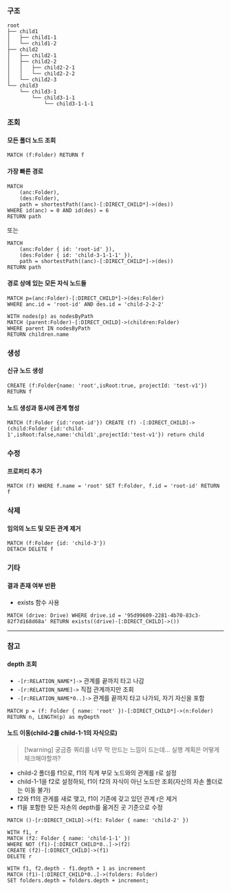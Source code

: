 ### 구조
```
root
├── child1
│   ├── child1-1
│   └── child1-2
├── child2
│   ├── child2-1
│   ├── child2-2
│   │   ├── child2-2-1
│   │   └── child2-2-2
│   └── child2-3
└── child3
    └── child3-1
        └── child3-1-1
            └── child3-1-1-1
```
### 조회
#### 모든 폴더 노드 조회
```cypher
MATCH (f:Folder) RETURN f
```
#### 가장 빠른 경로
```cypher
MATCH
	(anc:Folder),
	(des:Folder),
	path = shortestPath((anc)-[:DIRECT_CHILD*]->(des))
WHERE id(anc) = 0 AND id(des) = 6
RETURN path
```
또는
```cypher
MATCH
	(anc:Folder { id: 'root-id' }),
	(des:Folder { id: 'child-3-1-1-1' }),
	path = shortestPath((anc)-[:DIRECT_CHILD*]->(des))
RETURN path
```
#### 경로 상에 있는 모든 자식 노드들
```cypher
MATCH p=(anc:Folder)-[:DIRECT_CHILD*]->(des:Folder)
WHERE anc.id = 'root-id' AND des.id = 'child-2-2-2'

WITH nodes(p) as nodesByPath
MATCH (parent:Folder)-[:DIRECT_CHILD]->(children:Folder)
WHERE parent IN nodesByPath
RETURN children.name
```
### 생성
#### 신규 노드 생성
```cypher
CREATE (f:Folder{name: 'root',isRoot:true, projectId: 'test-v1'}) RETURN f
```
#### 노드 생성과 동시에 관계 형성
```cypher
MATCH (f:Folder {id:'root-id'}) CREATE (f) -[:DIRECT_CHILD]-> (child:Folder {id:'child-1',isRoot:false,name:'child1',projectId:'test-v1'}) return child
```
### 수정
#### 프로퍼티 추가
```cypher
MATCH (f) WHERE f.name = 'root' SET f:Folder, f.id = 'root-id' RETURN f
```
### 삭제
#### 임의의 노드 및 모든 관계 제거
```cypher
MATCH (f:Folder {id: 'child-3'})
DETACH DELETE f
```
### 기타
#### 결과 존재 여부 반환
- exists 함수 사용
```cypher
MATCH (drive: Drive) WHERE drive.id = '95d99609-2281-4b70-83c3-82f7d168d68a' RETURN exists((drive)-[:DIRECT_CHILD]->())
```
---
### 참고
#### depth 조회
- `-[r:RELATION_NAME*]->` 관계를 끝까지 타고 나감
- `-[r:RELATION_NAME]->` 직접 관계까지만 조회
- `-[r:RELATION_NAME*0..]->` 관계를 끝까지 타고 나가되, 자기 자신을 포함
```cypher
MATCH p = (f: Folder { name: 'root' })-[:DIRECT_CHILD*]->(n:Folder)
RETURN n, LENGTH(p) as myDepth
```
#### 노드 이동(child-2를 child-1-1의 자식으로)
> [!warning] 궁금증
> 쿼리를 너무 막 만드는 느낌이 드는데... 실행 계획은 어떻게 체크해야할까?
- child-2 폴더를 f1으로, f1의 직계 부모 노드와의 관계를 r로 설정
- child-1-1을 f2로 설정하되, f1이 f2의 자식이 아닌 노드만 조회(자신의 자손 폴더로는 이동 불가)
- f2와 f1의 관게를 새로 맺고, f1이 기존에 갖고 있던 관계 r은 제거
- f1을 포함한 모든 자손의 depth를 옮겨진 곳 기준으로 수정
```cypher
MATCH ()-[r:DIRECT_CHILD]->(f1: Folder { name: 'child-2' }) 

WITH f1, r 
MATCH (f2: Folder { name: 'child-1-1' }) 
WHERE NOT (f1)-[:DIRECT_CHILD*0..]->(f2) 
CREATE (f2)-[:DIRECT_CHILD]->(f1) 
DELETE r 
				 
WITH f1, f2.depth - f1.depth + 1 as increment 
MATCH (f1)-[:DIRECT_CHILD*0..]->(folders: Folder) 
SET folders.depth = folders.depth + increment;
```